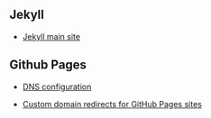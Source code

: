 ## Jekyll
- [Jekyll main site](http://jekyllrb.com/)

## Github Pages

- [DNS configuration](https://help.github.com/articles/troubleshooting-custom-domains/#dns-configuration-errors)

- [Custom domain redirects for GitHub Pages sites](https://help.github.com/articles/custom-domain-redirects-for-github-pages-sites/)
